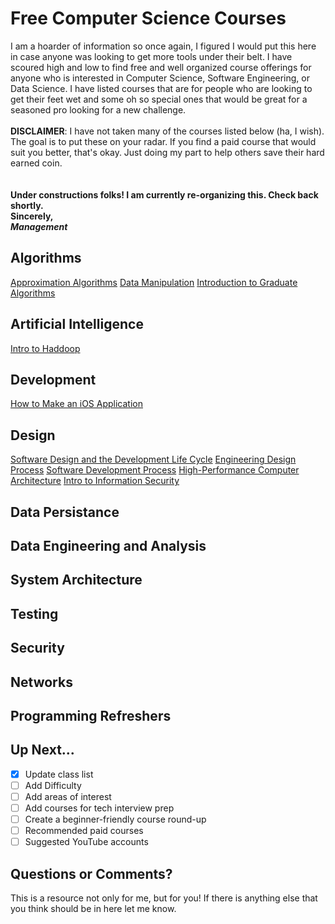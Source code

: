 # Free Computer Science Courses
I am a hoarder of information so once again, I figured I would put this here in case anyone was looking to get more tools under their belt. I have scoured high and low to find free and well organized course offerings for anyone who is interested in Computer Science, Software Engineering, or Data Science. I have listed courses that are for people who are looking to get their feet wet and some oh so special ones that would be great for a seasoned pro looking for a new challenge.\
\
**DISCLAIMER**: I have not taken many of the courses listed below (ha, I wish). The goal is to put these on your radar. If you find a paid course that would suit you better, that's okay. Just doing my part to help others save their hard earned coin. 
\
\
\
**Under constructions folks! I am currently re-organizing this. Check back shortly.
\
Sincerely,\
_Management_**

## Algorithms
[Approximation Algorithms](https://www.coursera.org/learn/approximation-algorithms?utm_medium=coursera&utm_source=looker&utm_campaign=coursematch)
[Data Manipulation](https://www.coursera.org/learn/data-manipulation?utm_medium=coursera&utm_source=looker&utm_campaign=coursematch)
[Introduction to Graduate Algorithms](https://www.udacity.com/course/introduction-to-graduate-algorithms--ud401)


## Artificial Intelligence
[Intro to Haddoop](https://www.udacity.com/course/intro-to-hadoop-and-mapreduce--ud617)

## Development
[How to Make an iOS Application](https://www.udacity.com/course/how-to-make-an-ios-app--ud607)

## Design
[Software Design and the Development Life Cycle](https://www.coursera.org/learn/software-design-development-life-cycle?utm_medium=coursera&utm_source=looker&utm_campaign=coursematch)
[Engineering Design Process](https://www.coursera.org/learn/engineering-design-process-fusion-360?utm_medium=coursera&utm_source=looker&utm_campaign=coursematch)
[Software Development Process](https://www.udacity.com/course/software-development-process--ud805)
[High-Performance Computer Architecture](https://www.udacity.com/course/high-performance-computer-architecture--ud007)
[Intro to Information Security](https://www.udacity.com/course/intro-to-information-security--ud459)

## Data Persistance
[](https://www.udacity.com/course/database-systems-concepts-design--ud150)
[](https://www.udacity.com/course/ios-persistence-and-core-data--ud325)
[](https://www.udacity.com/course/intro-to-relational-databases--ud197)


## Data Engineering and Analysis
[](https://www.udacity.com/course/data-wrangling-with-mongodb--ud032)
[](https://www.udacity.com/course/intro-to-data-analysis--ud170)
[](https://www.udacity.com/course/data-analysis-with-r--ud651)
[](https://www.udacity.com/course/sql-for-data-analysis--ud198)
[](https://www.udacity.com/course/intro-to-inferential-statistics--ud201)



## System Architecture
[](https://www.coursera.org/specializations/secure-coding-practices#enroll)
[](https://www.coursera.org/learn/cloud-computing?utm_medium=coursera&utm_source=looker&utm_campaign=coursematch)
[](https://www.coursera.org/learn/cloud-applications-part1?utm_medium=coursera&utm_source=looker&utm_campaign=coursematch)
[](https://www.coursera.org/learn/introduction-embedded-systems?utm_medium=coursera&utm_source=looker&utm_campaign=coursematch)
[](https://www.udacity.com/course/software-architecture-design--ud821)
[](https://www.udacity.com/course/advanced-operating-systems--ud189)


## Testing
[](https://www.udacity.com/course/software-testing--cs258)
[](https://www.udacity.com/course/software-debugging--cs259)
[](https://www.udacity.com/course/software-analysis-testing--ud333)


## Security
[](https://www.coursera.org/learn/mathematical-foundations-cryptography?utm_medium=coursera&utm_source=looker&utm_campaign=coursematch)
[](https://www.coursera.org/learn/distributed-programming-in-java?utm_medium=coursera&utm_source=looker&utm_campaign=coursematch)


## Networks
[](https://www.coursera.org/learn/wireless-communications?utm_medium=coursera&utm_source=looker&utm_campaign=coursematch)
[](https://www.udacity.com/course/scalable-microservices-with-kubernetes--ud615)
[](https://www.udacity.com/course/computer-networking--ud436)


## Programming Refreshers
[](https://www.coursera.org/projects/learn-programming-python)
[](https://www.coursera.org/projects/learn-programming-csharp)
[](https://www.udacity.com/course/learn-swift-programming-syntax--ud902)
[](https://www.udacity.com/course/swift-for-beginners--ud1022)
[](https://www.udacity.com/course/intro-to-data-science--ud359)
[](https://www.udemy.com/course/java-the-complete-java-developer-course/)

## Up Next...
- [x] Update class list
- [ ] Add Difficulty
- [ ] Add areas of interest
- [ ] Add courses for tech interview prep
- [ ] Create a beginner-friendly course round-up
- [ ] Recommended paid courses
- [ ] Suggested YouTube accounts

## Questions or Comments?
This is a resource not only for me, but for you! If there is anything else that you think should be in here let me know.
